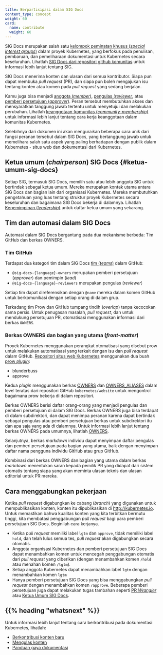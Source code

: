 ```yaml
---
title: Berpartisipasi dalam SIG Docs
content_type: concept
weight: 60
card:
  name: contribute
  weight: 60
---
```


<!-- overview -->

SIG Docs merupakan salah satu
[kelompok peminatan khusus (_special interest groups_)](https://github.com/kubernetes/community/blob/master/sig-list.md)
dalam proyek Kubernetes, yang berfokus pada penulisan, pembaruan, dan pemeliharaan
dokumentasi untuk Kubernetes secara keseluruhan. Lihatlah
[SIG Docs dari repositori github komunitas](https://github.com/kubernetes/community/tree/master/sig-docs)
untuk informasi lebih lanjut tentang SIG.

SIG Docs menerima konten dan ulasan dari semua kontributor. Siapa pun dapat membuka
_pull request_ (PR), dan siapa pun boleh mengajukan isu tentang konten atau komen
pada _pull request_ yang sedang berjalan.

Kamu juga bisa menjadi [anggota (_member_)](/id/docs/contribute/participating/roles-and-responsibilities/#anggota),
[pengulas (_reviewer_](/id/docs/contribute/participating/roles-and-responsibilities/#pengulas), atau [pemberi persetujuan (_approver_)](/id/docs/contribute/participating/roles-and-responsibilities/#approvers). Peran tersebut membutuhkan
akses dan mensyaratkan tanggung jawab tertentu untuk menyetujui dan melakukan perubahan.
Lihatlah [keanggotaan-komunitas (_community-membership_)](https://github.com/kubernetes/community/blob/master/community-membership.md)
untuk informasi lebih lanjut tentang cara kerja keanggotaan dalam komunitas Kubernetes.

Selebihnya dari dokumen ini akan menguraikan beberapa cara unik dari fungsi peranan tersebut dalam
SIG Docs, yang bertanggung jawab untuk memelihara salah satu aspek yang paling berhadapan dengan publik
dalam Kubernetes - situs web dan dokumentasi dari Kubernetes.


<!-- body -->

## Ketua umum (_chairperson_) SIG Docs {#ketua-umum-sig-docs}

Setiap SIG, termasuk SIG Docs, memilih satu atau lebih anggota SIG untuk bertindak sebagai
ketua umum. Mereka merupakan kontak utama antara SIG Docs dan bagian lain dari
organisasi Kubernetes. Mereka membutuhkan pengetahuan yang luas tentang struktur
proyek Kubernetes secara keseluruhan dan bagaimana SIG Docs bekerja di dalamnya. Lihatlah
[Kepemimpinan (_leadership_)](https://github.com/kubernetes/community/tree/master/sig-docs#leadership)
untuk daftar ketua umum yang sekarang.

## Tim dan automasi dalam SIG Docs

Automasi dalam SIG Docs bergantung pada dua mekanisme berbeda:
Tim GitHub dan berkas OWNERS.

### Tim GitHub

Terdapat dua kategori tim dalam SIG Docs [tim (_teams_)](https://github.com/orgs/kubernetes/teams?query=sig-docs) dalam GitHub:

- `@sig-docs-{language}-owners` merupakan pemberi persetujuan (_approver_) dan pemimpin (_lead_)
- `@sig-docs-{language}-reviewers` merupakan pengulas (_reviewer_)

Setiap tim dapat direferensikan dengan `@name` mereka dalam komen GitHub untuk berkomunikasi dengan setiap orang di dalam grup.

Terkadang tim Prow dan GitHub tumpang tindih (_overlap_) tanpa kecocokan sama persis. Untuk penugasan masalah, _pull request_, dan untuk mendukung persetujuan PR,
otomatisasi menggunakan informasi dari berkas `OWNERS`.


### Berkas OWNERS dan bagian yang utama (_front-matter_)

Proyek Kubernetes menggunakan perangkat otomatisasi yang disebut prow untuk melakukan automatisasi
yang terkait dengan isu dan _pull request_ dalam GitHub.
[Repositori situs web Kubernetes](https://github.com/kubernetes/website) menggunakan
dua buah [prow _plugin_](https://github.com/kubernetes/test-infra/tree/master/prow/plugins):

- blunderbuss
- approve

Kedua _plugin_ menggunakan berkas
[OWNERS](https://github.com/kubernetes/website/blob/main/OWNERS) dan
[OWNERS_ALIASES](https://github.com/kubernetes/website/blob/main/OWNERS_ALIASES)
dalam level teratas dari repositori GitHub `kubernetes/website` untuk mengontrol
bagaimana prow bekerja di dalam repositori.

Berkas OWNERS berisi daftar orang-orang yang menjadi pengulas dan pemberi persetujuan di dalam SIG Docs.
Berkas OWNERS juga bisa terdapat di dalam subdirektori, dan dapat menimpa peranan karena 
dapat bertindak sebagai pengulas atau pemberi persetujuan berkas untuk subdirektori itu dan
apa saja yang ada di dalamnya. Untuk informasi lebih lanjut tentang berkas OWNERS pada umumnya, lihatlah
[OWNERS](https://github.com/kubernetes/community/blob/master/contributors/guide/owners.md).

Selanjutnya, berkas _markdown_ individu dapat menyimpan daftar pengulas dan pemberi persetujuan 
pada bagian yang utama, baik dengan menyimpan daftar nama pengguna individu GitHub atau grup GitHub.

Kombinasi dari berkas OWNERS dan bagian yang utama dalam berkas _markdown_ menentukan
saran kepada pemilik PR yang didapat dari sistem otomatis tentang siapa yang akan meminta ulasan teknis
dan ulasan editorial untuk PR mereka.

## Cara menggabungkan pekerjaan

Ketika _pull request_ digabungkan ke cabang (_branch_) yang digunakan untuk mempublikasikan konten, konten itu dipublikasikan di http://kubernetes.io. Untuk memastikan bahwa
kualitas konten yang kita terbitkan bermutu tinggi, kita membatasi penggabungan _pull request_ bagi para pemberi persetujuan
SIG Docs. Beginilah cara kerjanya.

- Ketika _pull request_ memiliki label `lgtm` dan `approve`, tidak memiliki label `hold`,
  dan telah lulus semua tes, _pull request_ akan digabungkan secara otomatis.
- Anggota organisasi Kubernetes dan pemberi persetujuan SIG Docs dapat menambahkan komen
  untuk mencegah penggabungan otomatis dari _pull request_ yang diberikan (dengan menambahkan komen `/hold`
  atau menahan komen `/lgtm`).
- Setiap anggota Kubernetes dapat menambahkan label `lgtm` dengan menambahkan komen `lgtm`
- Hanya pemberi persetujuan SIG Docs yang bisa menggabungkan _pull request_
  dengan menambahkan komen `/approve`. Beberapa pemberi persetujuan juga dapat melakukan 
  tugas tambahan seperti [PR _Wrangler_](/id/docs/contribute/advanced#menjadi-pr-wrangler-untuk-seminggu) atau
  [Ketua Umum SIG Docs](#ketua-umum-sig-docs).


## {{% heading "whatsnext" %}}

Untuk informasi lebih lanjut tentang cara berkontribusi pada dokumentasi Kubernetes, lihatlah:

- [Berkontribusi konten baru](/id/docs/contribute/overview/)
- [Mengulas konten](/id/docs/contribute/review/reviewing-prs)
- [Panduan gaya dokumentasi](/id/docs/contribute/style/)
